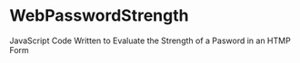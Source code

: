 WebPasswordStrength
===================

JavaScript Code Written to Evaluate the Strength of a Pasword in an HTMP Form
